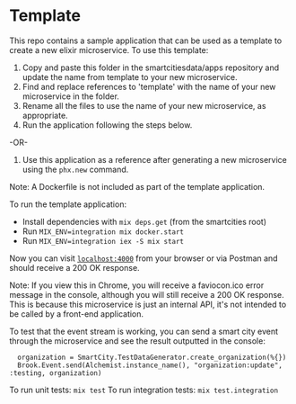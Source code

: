# Template

This repo contains a sample application that can be used as a template to create a new elixir microservice. To use this template:

1. Copy and paste this folder in the smartcitiesdata/apps repository and update the name from template to your new microservice.
2. Find and replace references to 'template' with the name of your new microservice in the folder.
3. Rename all the files to use the name of your new microservice, as appropriate.
4. Run the application following the steps below.

-OR-

1. Use this application as a reference after generating a new microservice using the `phx.new` command.

Note: A Dockerfile is not included as part of the template application.

To run the template application:

- Install dependencies with `mix deps.get` (from the smartcities root)
- Run `MIX_ENV=integration mix docker.start`
- Run `MIX_ENV=integration iex -S mix start`

Now you can visit [`localhost:4000`](http://localhost:4000/healthcheck) from your browser or via Postman and should receive a 200 OK response.

Note: If you view this in Chrome, you will receive a faviocon.ico error message in the console, although you will still receive a 200 OK response. This is because this microservice is just an internal API, it's not intended to be called by a front-end application.

To test that the event stream is working, you can send a smart city event through the microservice and see the result outputted in the console:

```
  organization = SmartCity.TestDataGenerator.create_organization(%{})
  Brook.Event.send(Alchemist.instance_name(), "organization:update", :testing, organization)
```

To run unit tests: `mix test`
To run integration tests: `mix test.integration`

